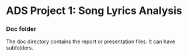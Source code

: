 # ADS Project 1: Song Lyrics Analysis
### Doc folder

The doc directory contains the report or presentation files. It can have subfolders.  
